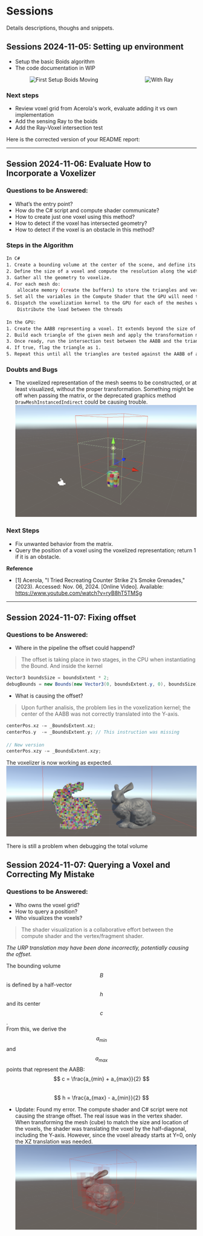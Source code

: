 # Sessions
Details descriptions, thoughs and snippets.

## Sessions 2024-11-05: Setting up environment
- Setup the basic Boids algorithm
- The code documentation in WIP

<div style="display: flex; justify-content: space-around; align-items: center;">
    <img src="Assets/Art/Images/first_setup_boids_moving.gif" alt="First Setup Boids Moving" style="max-width: 45%;">
    <img src="Assets/Art/Images/wth_ray.gif" alt="With Ray" style="max-width: 45%;">
</div>


### Next steps
- Review voxel grid from Acerola's work, evaluate adding it vs own implementation
- Add the sensing Ray to the boids
- Add the Ray-Voxel intersection test

Here is the corrected version of your README report:

---

## Session 2024-11-06: Evaluate How to Incorporate a Voxelizer

### Questions to be Answered:
- What’s the entry point?
- How do the C# script and compute shader communicate?
- How to create just one voxel using this method?
- How to detect if the voxel has intersected geometry?
- How to detect if the voxel is an obstacle in this method?

### Steps in the Algorithm
``` bash
In C#
1. Create a bounding volume at the center of the scene, and define its width, height, and depth.
2. Define the size of a voxel and compute the resolution along the width, height, and depth axes.
3. Gather all the geometry to voxelize.
4. For each mesh do:
    allocate memory (create the buffers) to store the triangles and vertices count.
5. Set all the variables in the Compute Shader that the GPU will need to reconstruct the scene, for instance the LocalToWorldMatrix
6. Dispatch the voxelization kernel to the GPU for each of the meshes we want to voxelize.
    Distribute the load between the threads

In the GPU:
1. Create the AABB representing a voxel. It extends beyond the size of the voxel by an _IntersectionBias.
2. Build each triangle of the given mesh and apply the transformation matrix.
3. Once ready, run the intersection test between the AABB and the triangle.
4. If true, flag the triangle as 1.
5. Repeat this until all the triangles are tested against the AABB of a voxel.
```

### Doubts and Bugs
- The voxelized representation of the mesh seems to be constructed, or at least visualized, without the proper transformation. Something might be off when passing the matrix, or the deprecated graphics method `DrawMeshInstancedIndirect` could be causing trouble.
![alt text](Assets/Art/Images/off_voxelization.png)

### Next Steps
- Fix unwanted behavior from the matrix.
- Query the position of a voxel using the voxelized representation; return 1 if it is an obstacle.

**Reference**
- [1] Acerola, "I Tried Recreating Counter Strike 2’s Smoke Grenades," (2023). Accessed: Nov. 06, 2024. [Online Video]. Available: https://www.youtube.com/watch?v=ryB8hT5TMSg

---

## Session 2024-11-07: Fixing offset

### Questions to be Answered:
- Where in the pipeline the offset could happend?
> The offset is taking place in two stages, in the CPU when instantiating the Bound. And inside the kernel
```C#
Vector3 boundsSize = boundsExtent * 2;
debugBounds = new Bounds(new Vector3(0, boundsExtent.y, 0), boundsSize);
```

- What is causing the offset?
> Upon further analisis, the problem lies in the voxelization kernel; the center of the AABB was not correctly translated into the Y-axis.
```C
centerPos.xz -= _BoundsExtent.xz;
centerPos.y  -= _BoundsExtent.y; // This instruction was missing

// New version
centerPos.xzy -= _BoundsExtent.xzy;
```
The voxelizer is now working as expected.
![alt text](Assets/Art/Images/voxelized_bunny.png)

There is still a problem when debugging the total volume

## Session 2024-11-07: Querying a Voxel and Correcting My Mistake

### Questions to be Answered:
- Who owns the voxel grid?
- How to query a position?
- Who visualizes the voxels?  
> The shader visualization is a collaborative effort between the compute shader and the vertex/fragment shader.

*The URP translation may have been done incorrectly, potentially causing the offset.*

The bounding volume $$B$$ is defined by a half-vector $$h$$ and its center $$c$$.  
From this, we derive the $$a_{min}$$ and $$a_{max}$$ points that represent the AABB:  
$$ c = \frac{a_{min} + a_{max}}{2} $$  
$$ h = \frac{a_{max} - a_{min}}{2} $$

* Update: Found my error. The compute shader and C# script were not causing the strange offset. The real issue was in the vertex shader. When transforming the mesh (cube) to match the size and location of the voxels, the shader was translating the voxel by the half-diagonal, including the Y-axis. However, since the voxel already starts at Y=0, only the XZ translation was needed. 
![alt text](Assets/Art/Images/voxel_bunny.png)
